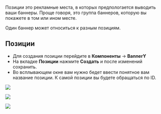 Позиции это рекламные места, в которых предпологается выводить ваши баннеры. Проще говоря, это группа баннеров, которую вы покажете в том или ином месте.

Один баннер может относиться к разным позициям.

## Позиции
* Для создания позиции перейдите в **Компоненты** -> **BannerY**
* На вкладке **Позиции** нажмите **Создать** и после изменений сохранить.
* Во всплывающем окне вам нужно бедет ввести понятное вам название позиции. К самой позиции вы будете обращаться по ID.

[![](https://file.modx.pro/files/e/a/d/eada167eaf16509c676548a84430f284s.jpg)](https://file.modx.pro/files/e/a/d/eada167eaf16509c676548a84430f284.png)

[![](https://file.modx.pro/files/2/0/f/20f18bbeae2329f068cb16bc77368388s.jpg)](https://file.modx.pro/files/2/0/f/20f18bbeae2329f068cb16bc77368388.png)

[![](https://file.modx.pro/files/f/7/8/f7833d45e234d2e63d571a9d71b933e4s.jpg)](https://file.modx.pro/files/f/7/8/f7833d45e234d2e63d571a9d71b933e4.png)
